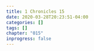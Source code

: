 ```yaml
---
title: 1 Chronicles 15
date: 2020-03-28T20:23:51-04:00
categories: []
tags: []
chapter: "015"
inprogress: false
---
```


